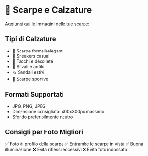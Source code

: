 # 👟 Scarpe e Calzature

Aggiungi qui le immagini delle tue scarpe:

## Tipi di Calzature
- 👞 Scarpe formali/eleganti
- 👟 Sneakers casual
- 👠 Tacchi e décolleté
- 🥾 Stivali e anfibi
- 🩴 Sandali estivi
- 🏃 Scarpe sportive

## Formati Supportati
- JPG, PNG, JPEG
- Dimensione consigliata: 400x300px massimo
- Sfondo preferibilmente neutro

## Consigli per Foto Migliori
✅ Foto di profilo della scarpa
✅ Entrambe le scarpe in vista
✅ Buona illuminazione
❌ Evita riflessi eccessivi
❌ Evita foto indossato